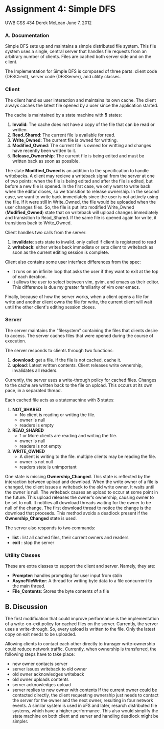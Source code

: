 # Assignment 4: Simple DFS

UWB CSS 434
Derek McLean
June 7, 2012

### A. Documentation

Simple DFS sets up and maintains a simple distributed file system. This file system uses a single, central server that handles file requests from an arbitrary number of clients. Files are cached both server side and on the client.

The Implementation for Simple DFS is composed of three parts: client code (DFSClient), server code (DFSServer), and utility classes.

### Client

The client handles user interaction and maintains its own cache. The client always caches the latest file opened by a user since the application started.

The cache is maintained by a state machine with __5__ states:

1. __Invalid__: The cache does not have a copy of the file that can be read or written.
2. __Read_Shared__: The current file is available for read.
3. __Write_Owned__: The current file is owned for writting.
4. __Modified_Owned__: The current file is owned for writting and changes have recently been written to it.
5. __Release_Ownership__: The current file is being edited and must be written back as soon as possible.

The state __Modified_Owned__ is an addition to the specification to handle writebacks. A client may recieve a writeback signal from the server at one of two points: when the file is being edited and after the file is edited, but before a new file is opened. In the first case, we only want to write back when the editor closes, so we transition to release ownership. In the second case, we want to write back immediately since the user is not actively using the file. If it were still in Write\_Owned, the file would be uploaded when the user changes files. So, the file is put into modified Write\_Owned (__Modified_Owned__) state that on writeback will upload changes immediately and transistion to Read\_Shared. If the same file is opened again for write, it transitions back to Write\_Owned.

Client handles two calls from the server:

1. __invalidate__: sets state to invalid. only called if client is registered to read
2. __writeback__: either writes back immediate or sets client to writeback as soon as the current editing session is complete.

Client also contains some user interface differences from the spec:

* It runs on an infinite loop that asks the user if they want to exit at the top of each iteration.
* It allows the user to select between vim, gvim, and emacs as their editor. This difference is due my greater familiarity of vim over emacs.

Finally, because of how the server works, when a client opens a file for write and another client owns the file for write, the current client will wait until the other client's editing session closes.

### Server

The server maintains the "filesystem" containing the files that clients desire to access. The server caches files that were opened during the course of execution.

The server responds to clients through two functions:

1. __download__: get a file. If the file is not cached, cache it.
2. __upload__: Latest written contents. Client releases write ownership, invalidates all readers.

Currently, the server uses a write-through policy for cached files. Changes to the cache are written back to the file on upload. This occurs at its own pace, in a separated thread.

Each cached file acts as a statemachine with __3__ states:

1. __NOT_SHARED__
    * No client is reading or writing the file.
    * owner is null
    * readers is empty
2. __READ_SHARED__
    * 1 or More clients are reading and writing the file.
    * owner is null
    * readers is not empty
3. __WRITE_OWNED__
    * A client is writing to the file. multiple clients may be reading the file.
    * owner is not null
    * readers state is unimportant

One state is missing __Ownership_Changed__. This state is reflected by the interaction between upload and download. When the write owner of a file is changed, the client issues a writeback to the old write owner. It waits until the owner is null. The writeback causes an upload to occur at some point in the future. This upload releases the owner's ownership, causing owner to be set to null. It notifies all download threads waiting for the owner to be null of the change. The first download thread to notice the change is the download that proceeds. This method avoids a deadlock present if the __Ownership_Changed__ state is used.

The server also responds to two commands:
* __list__ : list all cached files, their current owners and readers
* __exit__ : stop the server

### Utility Classes

These are extra classes to support the client and server. Namely, they are:

* __Prompter__: handles prompting for user input from stdin
* __AsyncFileWriter__: A thread for writing byte data to a file concurrent to the main thread.
* __File_Contents__: Stores the byte contents of a file

## B. Discussion

The first modification that could improve performance is the implementation of a write-on-exit policy for cached files on the server. Currently, the server uses a write-through. So, every upload is written to the file. Only the latest copy on exit needs to be uploaded.

Allowing clients to contact each other directly to transger write-ownership could reduce network traffic. Currently, when ownership is transferred, the following steps have to take place:
* new owner contacts server
* server issues writeback to old owner
* old owner acknowledges writeback
* old owner uploads contents
* server acknowledges upload
* server replies to new owner with contents
If the current owner could be contacted directly, the client requesting ownership just needs to contact the server for the owner and the next owner, resulting in four network events. A similar system is used in xFS and later, resarch distributed file systems, which have a higher performance. This also would simplify the state machine on both client and server and handling deadlock might be simpler.


